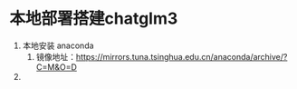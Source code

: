 # 本地部署搭建chatglm3

1. 本地安装 anaconda
   1. 镜像地址：https://mirrors.tuna.tsinghua.edu.cn/anaconda/archive/?C=M&O=D
2. 